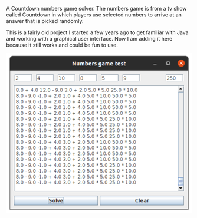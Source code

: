 
A Countdown numbers game solver. The numbers game is from a tv show called Countdown in which players use selected numbers to arrive at an answer that is picked randomly.

This is a fairly old project I started a few years ago to get familiar with Java and working with a graphical user interface. Now I am adding it here because it still works and could be fun to use. 

<img width="512" alt="example" src="https://raw.githubusercontent.com/pigeonism/countdown/master/countdown.png">
